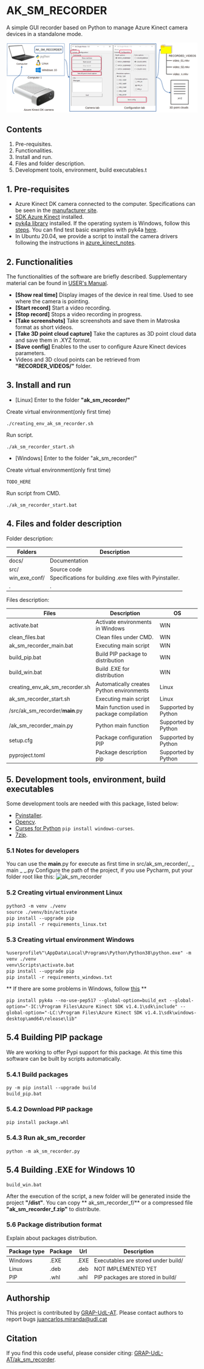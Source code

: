 # AK_SM_RECORDER

A simple GUI recorder based on Python to manage Azure Kinect camera devices in a standalone mode.

![SOFTWARE_PRESENTATION](https://github.com/GRAP-UdL-AT/ak_sm_recorder/blob/main/docs/img/ak_sm_recorded_presentation.png?raw=true)

## Contents

1. Pre-requisites.
2. Functionalities.
3. Install and run.
4. Files and folder description.
5. Development tools, environment, build executables.t

## 1. Pre-requisites

* Azure Kinect DK camera connected to the computer. Specifications can be seen in
  the [manufacturer site](https://docs.microsoft.com/es-es/azure/kinect-dk/hardware-specification).
* [SDK Azure Kinect](https://docs.microsoft.com/es-es/azure/kinect-dk/set-up-azure-kinect-dk) installed.
* [pyk4a library](https://pypi.org/project/pyk4a/) installed. If the operating system is Windows, follow
  this [steps](https://github.com/etiennedub/pyk4a/). You can find test basic examples with
  pyk4a [here](https://github.com/etiennedub/pyk4a/tree/master/example).
* In Ubuntu 20.04, we provide a script to install the camera drivers following the instructions
  in [azure_kinect_notes](https://github.com/juancarlosmiranda/azure_kinect_notes).

## 2. Functionalities

The functionalities of the software are briefly described. Supplementary material can be
found in [USER's Manual](https://github.com/GRAP-UdL-AT/ak_sm_recorder/blob/main/docs/USER_MANUAL_ak_sm_recorder_v1.md).

* **[Show real time]** Display images of the device in real time. Used to see where the camera is pointing.
* **[Start record]** Start a video recording.
* **[Stop record]** Stops a video recording in progress.
* **[Take screenshots]** Take screenshots and save them in Matroska format as short videos.
* **[Take 3D point cloud capture]** Take the captures as 3D point cloud data and save them in .XYZ format.
* **[Save config]** Enables to the user to configure Azure Kinect devices parameters.
* Videos and 3D cloud points can be retrieved from **"RECORDER_VIDEOS/"** folder.

## 3. Install and run

* [Linux]
  Enter to the folder **"ak_sm_recorder/"**

Create virtual environment(only first time)

```
./creating_env_ak_sm_recorder.sh
```

Run script.

```
./ak_sm_recorder_start.sh
```

* [Windows]
  Enter to the folder "ak_sm_recorder/"

Create virtual environment(only first time)

```
TODO_HERE
```

Run script from CMD.
```
./ak_sm_recorder_start.bat
```

## 4. Files and folder description

Folder description:

| Folders                    | Description            |
|---------------------------|-------------------------|
| docs/ | Documentation |
| src/ | Source code |
| win_exe_conf/ | Specifications for building .exe files with Pyinstaller.|
| . | . |

Files description:

| Files                    | Description              | OS |
|---------------------------|-------------------------|---|
| activate.bat | Activate environments in Windows | WIN |
| clean_files.bat | Clean files under CMD. | WIN |
| ak_sm_recorder_main.bat | Executing main script | WIN |
| build_pip.bat | Build PIP package to distribution | WIN |
| build_win.bat | Build .EXE for distribution | WIN |
| creating_env_ak_sm_recorder.sh | Automatically creates Python environments | Linux |
| ak_sm_recorder_start.sh | Executing main script | Linux |
| /src/ak_sm_recorder/__main__.py | Main function used in package compilation | Supported by Python |
| /ak_sm_recorder_main.py | Python main function | Supported by Python |
| setup.cfg | Package configuration PIP| Supported by Python |
| pyproject.toml | Package description pip| Supported by Python |

## 5. Development tools, environment, build executables
Some development tools are needed with this package, listed below:

* [Pyinstaller](https://pyinstaller.org).
* [Opencv](https://opencv.org/).
* [Curses for Python](https://docs.python.org/3/howto/curses.html) ```pip install windows-curses```.
* [7zip](https://7ziphelp.com/).

### 5.1 Notes for developers

You can use the __main__.py for execute as first time in src/ak_sm_recorder/_ _ main _ _.py Configure the path of
the project, if you use Pycharm, put your folder root like this:
![ak_sm_recorder](https://github.com/GRAP-UdL-AT/ak_sm_recorder/blob/main/img/configuration_pycharm.png?raw=true)

### 5.2 Creating virtual environment Linux

```
python3 -m venv ./venv
source ./venv/bin/activate
pip install --upgrade pip
pip install -r requirements_linux.txt
```

### 5.3 Creating virtual environment  Windows

```
%userprofile%"\AppData\Local\Programs\Python\Python38\python.exe" -m venv ./venv
venv\Scripts\activate.bat
pip install --upgrade pip
pip install -r requirements_windows.txt
```

** If there are some problems in Windows, follow [this](https://github.com/etiennedub/pyk4a/) **

```
pip install pyk4a --no-use-pep517 --global-option=build_ext --global-option="-IC:\Program Files\Azure Kinect SDK v1.4.1\sdk\include" --global-option="-LC:\Program Files\Azure Kinect SDK v1.4.1\sdk\windows-desktop\amd64\release\lib"
```

## 5.4 Building PIP package

We are working to offer Pypi support for this package. At this time this software can be built by scripts automatically.

### 5.4.1 Build packages

```
py -m pip install --upgrade build
build_pip.bat
```

### 5.4.2 Download PIP package

```
pip install package.whl
```

### 5.4.3 Run ak_sm_recorder

```
python -m ak_sm_recorder.py
```

## 5.4 Building .EXE for Windows 10

```
build_win.bat
```

After the execution of the script, a new folder will be generated inside the project **"/dist"**. You can copy **
ak_sm_recorder_f/** or a compressed file **"ak_sm_recorder_f.zip"** to distribute.

### 5.6 Package distribution format

Explain about packages distribution.

| Package type | Package |  Url |  Description | 
|--------------|---------|------|------| 
| Windows      | .EXE    | .EXE | Executables are stored under build/ | 
| Linux        | .deb    | .deb | NOT IMPLEMENTED YET| 
| PIP          | .whl    | .whl | PIP packages are stored in build/ |


## Authorship

This project is contributed by [GRAP-UdL-AT](http://www.grap.udl.cat/en/index.html). Please contact authors to report
bugs juancarlos.miranda@udl.cat

## Citation

If you find this code useful, please consider citing:
[GRAP-UdL-AT/ak_sm_recorder](https://github.com/GRAP-UdL-AT/ak_sm_recorder/).
